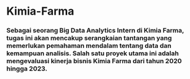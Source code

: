 # Kimia-Farma
### Sebagai seorang Big Data Analytics Intern di Kimia Farma, tugas ini akan mencakup serangkaian tantangan yang memerlukan pemahaman mendalam tentang data dan kemampuan analisis. Salah satu proyek utama ini adalah mengevaluasi kinerja bisnis Kimia Farma dari tahun 2020 hingga 2023.
